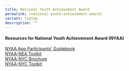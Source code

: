 ```yaml
---
title: National Youth Achievement Award
permalink: /national-youth-achievement-award/
variant: tiptap
description: ""
---
```

<h4>Resources for National Youth Achievement Award (NYAA)</h4>
<p><a href="/files/NYAA_App_Participants__Guidebook.pdf" rel="noopener noreferrer nofollow" target="_blank">NYAA App Participants' Guidebook</a>
<br><a href="/files/NYAA_NEA_Toolkit.pdf" rel="noopener noreferrer nofollow" target="_blank">NYAA-NEA Toolkit</a>
<br><a href="/files/NYAA_NYC_Brochure.pdf" rel="noopener noreferrer nofollow" target="_blank">NYAA-NYC Brochure</a>
<br><a href="/files/NYAA_NEA_Toolkit.pdf" rel="noopener noreferrer nofollow" target="_blank">NYAA-NYC Toolkit </a>
</p>